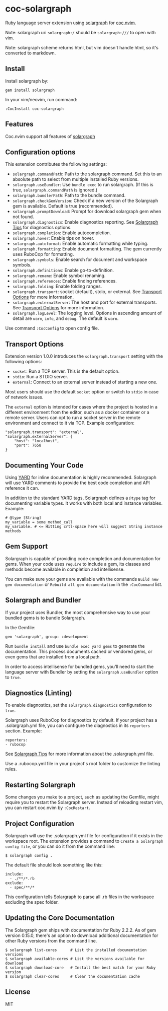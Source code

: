 # coc-solargraph

Ruby language server extension using [solargraph](http://solargraph.org/)
for [coc.nvim](https://github.com/neoclide/coc.nvim).

Note: solargraph uri `solargraph:/` should be `solargraph:///` to open with vim.

Note: solargraph scheme returns html, but vim doesn't handle html, so it's
converted to markdown.

## Install

Install solargraph by:

    gem install solargraph

In your vim/neovim, run command:

    :CocInstall coc-solargraph

## Features

Coc.nvim support all features of [solargraph](https://github.com/castwide/solargraph)

## Configuration options

This extension contributes the following settings:

- `solargraph.commandPath`: Path to the solargraph command. Set this to an absolute path to select from multiple installed Ruby versions.
- `solargraph.useBundler`: Use `bundle exec` to run solargraph. (If this is true, `solargraph.commandPath` is ignored.)
- `solargraph.bundlerPath`: Path to the bundle command.
- `solargraph.checkGemVersion`: Check if a new version of the Solargraph gem is available. Default is true (recommended).
- `solargraph.promptDownload`: Prompt for download solargraph gem when not found.
- `solargraph.diagnostics`: Enable diagnostics reporting. See [Solargraph Tips](http://solargraph.org/tips) for diagnostics options.
- `solargraph.completion`: Enable autocompletion.
- `solargraph.hover`: Enable tips on hover.
- `solargraph.autoformat`: Enable automatic formatting while typing.
- `solargraph.formatting`: Enable document formatting. The gem currently uses RuboCop for formatting.
- `solargraph.symbols`: Enable search for document and workspace symbols.
- `solargraph.definitions`: Enable go-to-definition.
- `solargraph.rename`: Enable symbol renaming.
- `solargraph.references`: Enable finding references.
- `solargraph.folding`: Enable folding ranges.
- `solargraph.transport`: socket (default), stdio, or external. See [Transport Options](#transport-options) for more information.
- `solargraph.externalServer`: The host and port for external transports. See [Transport Options](#transport-options) for more information.
- `solargraph.logLevel`: The logging level. Options in ascending amount of detail are `warn`, `info`, and `debug`. The default is `warn`.

Use command `:CocConfig` to open config file.

## Transport Options

Extension version 1.0.0 introduces the `solargraph.transport` setting with the following options:

- `socket`: Run a TCP server. This is the default option.
- `stdio`: Run a STDIO server.
- `external`: Connect to an external server instead of starting a new one.

Most users should use the default `socket` option or switch to `stdio` in case of network issues.

The `external` option is intended for cases where the project is hosted in a different environment from the editor,
such as a docker container or a remote server. Users can opt to run a socket server in the remote environment and connect
to it via TCP. Example configuration:

    "solargraph.transport": "external",
    "solargraph.externalServer": {
        "host": "localhost",
        "port": 7658
    }

## Documenting Your Code

Using [YARD](http://www.rubydoc.info/gems/yard/file/docs/GettingStarted.md) for inline documentation is highly recommended.
Solargraph will use YARD comments to provide the best code completion and API reference it can.

In addition to the standard YARD tags, Solargraph defines a `@type` tag for documenting variable types. It works with both
local and instance variables. Example:

    # @type [String]
    my_variable = some_method_call
    my_variable. # <= Hitting crtl-space here will suggest String instance methods

## Gem Support

Solargraph is capable of providing code completion and documentation for gems. When your code uses `require` to include a gem, its classes and methods become available in completion and intellisense.

You can make sure your gems are available with the commands `Build new gem documentation` or `Rebuild all gem documentation` in the `:CocCommand` list.

## Solargraph and Bundler

If your project uses Bundler, the most comprehensive way to use your bundled gems is to bundle Solargraph.

In the Gemfile:

    gem 'solargraph', group: :development

Run `bundle install` and use `bundle exec yard gems` to generate the documentation. This process documents cached or vendored gems, or even gems that are installed from a local path.

In order to access intellisense for bundled gems, you'll need to start the language server with Bundler by setting the `solargraph.useBundler` option to `true`.

## Diagnostics (Linting)

To enable diagnostics, set the `solargraph.diagnostics` configuration to `true`.

Solargraph uses RuboCop for diagnostics by default. If your project has a .solargraph.yml file, you can configure the diagnostics in its `reporters` section. Example:

    reporters:
    - rubocop

See [Solargraph Tips](http://solargraph.org/tips) for more information about the .solargraph.yml file.

Use a .rubocop.yml file in your project's root folder to customize the linting rules.

## Restarting Solargraph

Some changes you make to a project, such as updating the Gemfile, might require you to restart the Solargraph server.
Instead of reloading restart vim, you can restart coc.nvim by `:CocRestart`.

## Project Configuration

Solargraph will use the .solargraph.yml file for configuration if it exists in the workspace root. The extension provides
a command to `Create a Solargraph config file`, or you can do it from the command line:

    $ solargraph config .

The default file should look something like this:

    include:
      - ./**/*.rb
    exclude:
      - spec/**/*

This configuration tells Solargraph to parse all .rb files in the workspace excluding the spec folder.

## Updating the Core Documentation

The Solargraph gem ships with documentation for Ruby 2.2.2. As of gem version 0.15.0, there's an option to download additional documentation for other Ruby versions from the command line.

    $ solargraph list-cores      # List the installed documentation versions
    $ solargraph available-cores # List the versions available for download
    $ solargraph download-core   # Install the best match for your Ruby version
    $ solargraph clear-cores     # Clear the documentation cache

## License

MIT
